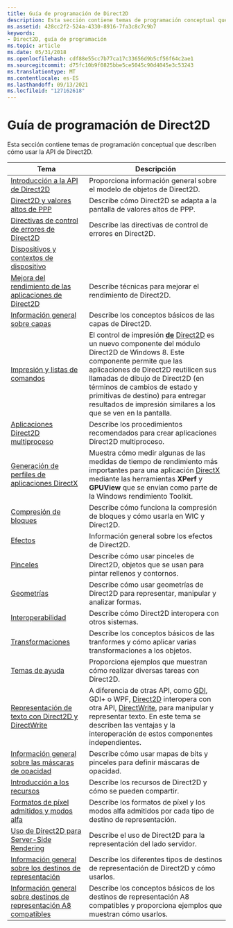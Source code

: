```yaml
---
title: Guía de programación de Direct2D
description: Esta sección contiene temas de programación conceptual que describen cómo usar la API de Direct2D.
ms.assetid: 428cc2f2-524a-4330-8916-7fa3c8c7c9b7
keywords:
- Direct2D, guía de programación
ms.topic: article
ms.date: 05/31/2018
ms.openlocfilehash: cdf88e55cc7b77ca17c33656d9b5cf56f64c2ae1
ms.sourcegitcommit: d75fc10b9f0825bbe5ce5045c90d4045e3c53243
ms.translationtype: MT
ms.contentlocale: es-ES
ms.lasthandoff: 09/13/2021
ms.locfileid: "127162618"
---
```

# <a name="direct2d-programming-guide"></a>Guía de programación de Direct2D

Esta sección contiene temas de programación conceptual que describen cómo usar la API de Direct2D.



| Tema                                                                                             | Descripción                                                                                                                                                                                                                                                                                                                                                     |
|---------------------------------------------------------------------------------------------------|-----------------------------------------------------------------------------------------------------------------------------------------------------------------------------------------------------------------------------------------------------------------------------------------------------------------------------------------------------------------|
| [Introducción a la API de Direct2D](the-direct2d-api.md)<br/>                                          | Proporciona información general sobre el modelo de objetos de Direct2D.<br/>                                                                                                                                                                                                                                                                                                   |
| [Direct2D y valores altos de PPP](direct2d-and-high-dpi.md)<br/>                                     | Describe cómo Direct2D se adapta a la pantalla de valores altos de PPP.<br/>                                                                                                                                                                                                                                                                                                |
| [Directivas de control de errores de Direct2D](direct2d-error-handling-policies.md)<br/>               | Describe las directivas de control de errores en Direct2D.<br/>                                                                                                                                                                                                                                                                                                   |
| [Dispositivos y contextos de dispositivo](devices-and-device-contexts.md)<br/>                         |                                                                                                                                                                                                                                                                                                                                                                 |
| [Mejora del rendimiento de las aplicaciones de Direct2D](improving-direct2d-performance.md)<br/>       | Describe técnicas para mejorar el rendimiento de Direct2D.<br/>                                                                                                                                                                                                                                                                                             |
| [Información general sobre capas](direct2d-layers-overview.md)<br/>                                        | Describe los conceptos básicos de las capas de Direct2D.<br/>                                                                                                                                                                                                                                                                                                             |
| [Impresión y listas de comandos](printing-and-command-lists.md)<br/>                           | El control de impresión [**de**](/windows/win32/api/d2d1_1/nn-d2d1_1-id2d1printcontrol) [Direct2D](./direct2d-portal.md) es un nuevo componente del módulo Direct2D de Windows 8. Este componente permite que las aplicaciones de Direct2D reutilicen sus llamadas de dibujo de Direct2D (en términos de cambios de estado y primitivas de destino) para entregar resultados de impresión similares a los que se ven en la pantalla. <br/> |
| [Aplicaciones Direct2D multiproceso](multi-threaded-direct2d-apps.md)<br/>                        | Describe los procedimientos recomendados para crear aplicaciones Direct2D multiproceso.<br/>                                                                                                                                                                                                                                                                                   |
| [Generación de perfiles de aplicaciones DirectX](profiling-directx-applications.md)<br/>                   | Muestra cómo medir algunas de las medidas de tiempo de rendimiento más importantes para una aplicación [DirectX](/previous-versions/windows/apps/jj262109(v=win.10)) mediante las herramientas **XPerf** y **GPUView** que se envían como parte de la Windows rendimiento Toolkit. <br/>                                                                                                |
| [Compresión de bloques](block-compression.md)<br/>                                             | Describe cómo funciona la compresión de bloques y cómo usarla en WIC y Direct2D.<br/>                                                                                                                                                                                                                                                                         |
| [Efectos](effects-overview.md)<br/>                                                        | Información general sobre los efectos de Direct2D.<br/>                                                                                                                                                                                                                                                                                                                     |
| [Pinceles](brushes.md)<br/>                                                                 | Describe cómo usar pinceles de Direct2D, objetos que se usan para pintar rellenos y contornos.<br/>                                                                                                                                                                                                                                                                  |
| [Geometrías](geometries.md)<br/>                                                           | Describe cómo usar geometrías de Direct2D para representar, manipular y analizar formas. <br/>                                                                                                                                                                                                                                                              |
| [Interoperabilidad](interoperability.md)<br/>                                               | Describe cómo Direct2D interopera con otros sistemas.<br/>                                                                                                                                                                                                                                                                                             |
| [Transformaciones](transforms.md)<br/>                                                           | Describe los conceptos básicos de las tranformes y cómo aplicar varias transformaciones a los objetos.<br/>                                                                                                                                                                                                                                                                    |
| [Temas de ayuda](how-to-topics.md)<br/>                                                     | Proporciona ejemplos que muestran cómo realizar diversas tareas con Direct2D.<br/>                                                                                                                                                                                                                                                                      |
| [Representación de texto con Direct2D y DirectWrite](direct2d-and-directwrite.md)<br/>           | A diferencia de otras API, como [GDI](/windows/desktop/gdi/windows-gdi), GDI+ o WPF, [Direct2D](./direct2d-portal.md) interopera con otra API, [DirectWrite](/windows/desktop/DirectWrite/direct-write-portal), para manipular y representar texto. En este tema se describen las ventajas y la interoperación de estos componentes independientes. <br/>                                          |
| [Información general sobre las máscaras de opacidad](opacity-masks-overview.md)<br/>                                   | Describe cómo usar mapas de bits y pinceles para definir máscaras de opacidad.<br/>                                                                                                                                                                                                                                                                                    |
| [Introducción a los recursos](resources-and-resource-domains.md)<br/>                               | Describe los recursos de Direct2D y cómo se pueden compartir.<br/>                                                                                                                                                                                                                                                                                             |
| [Formatos de píxel admitidos y modos alfa](supported-pixel-formats-and-alpha-modes.md)<br/> | Describe los formatos de píxel y los modos alfa admitidos por cada tipo de destino de representación.<br/>                                                                                                                                                                                                                                                                    |
| [Uso de Direct2D para Server-Side Rendering](server-side-rendering-overview.md)<br/>         | Describe el uso de Direct2D para la representación del lado servidor.<br/>                                                                                                                                                                                                                                                                                                  |
| [Información general sobre los destinos de representación](render-targets-overview.md)<br/>                                 | Describe los diferentes tipos de destinos de representación de Direct2D y cómo usarlos.<br/>                                                                                                                                                                                                                                                                        |
| [Información general sobre destinos de representación A8 compatibles](/windows/desktop/Direct2D/compatible-a8-rendertargets)<br/>          | Describe los conceptos básicos de los destinos de representación A8 compatibles y proporciona ejemplos que muestran cómo usarlos.<br/>                                                                                                                                                                                                                                                   |



 

 

